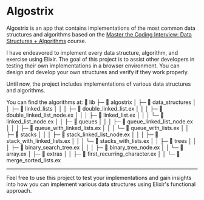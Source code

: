 # Algostrix

Algostrix is an app that contains implementations of the most common data structures and algorithms based on the [Master the Coding Interview: Data Structures + Algorithms](https://www.udemy.com/course/master-the-coding-interview-data-structures-algorithms/) course.

I have endeavored to implement every data structure, algorithm, and exercise using Elixir. The goal of this project is to assist other developers in testing their own implementations in a browser environment. You can design and develop your own structures and verify if they work properly.

Until now, the project includes implementations of various data structures and algorithms.

You can find the algorithms at:
   lib
  ├─  algostrix
  │   ├─  data_structures
  │   │   ├─  linked_lists
  │   │   │   ├─  double_linked_list.ex
  │   │   │   ├─  double_linked_list_node.ex
  │   │   │   ├─  linked_list.ex
  │   │   │   └─  linked_list_node.ex
  │   │   ├─  queues
  │   │   │   ├─  queue_linked_list_node.ex
  │   │   │   ├─  queue_with_linked_lists.ex
  │   │   │   └─  queue_with_lists.ex
  │   │   ├─  stacks
  │   │   │   ├─  stack_linked_list_node.ex
  │   │   │   ├─  stack_with_linked_lists.ex
  │   │   │   └─  stacks_with_lists.ex
  │   │   ├─  trees
  │   │   │   ├─  binary_search_tree.ex
  │   │   │   ├─  binary_tree_node.ex
  │   │   └─  array.ex
  │   ├─  extras
  │   │   ├─  first_recurring_character.ex
  │   │   └─  merge_sorted_lists.ex

---

Feel free to use this project to test your implementations and gain insights into how you can implement various data structures using Elixir's functional approach.

